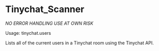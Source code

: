 Tinychat_Scanner
================

*NO ERROR HANDLING USE AT OWN RISK*

Usage: tinychat.users <name of tc room>

Lists all of the current users in a Tinychat room using the Tinychat API.
